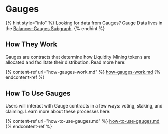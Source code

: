 # Gauges

{% hint style="info" %}
Looking for data from Gauges? Gauge Data lives in the [Balancer-Gauges Subgraph](https://thegraph.com/hosted-service/subgraph/balancer-labs/balancer-gauges).&#x20;
{% endhint %}

## How They Work

Gauges are contracts that determine how Liquidity Mining tokens are allocated and facilitate their distribution. Read more here:

{% content-ref url="how-gauges-work.md" %}
[how-gauges-work.md](how-gauges-work.md)
{% endcontent-ref %}

## How To Use Gauges

Users will interact with Gauge contracts in a few ways: voting, staking, and claiming. Learn more about these processes here:

{% content-ref url="how-to-use-gauges.md" %}
[how-to-use-gauges.md](how-to-use-gauges.md)
{% endcontent-ref %}

